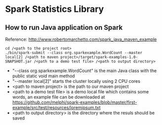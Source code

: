 # Spark Statistics Library

## How to run Java application on Spark
Reference: http://www.robertomarchetto.com/spark_java_maven_example
```
cd /<path to the project root>
./bin/spark-submit --class org.sparkexample.WordCount --master local[2] /<path to maven project>/target/spark-examples-1.0-SNAPSHOT.jar /<path to a demo test file> /<path to output directory>
```
* "--class org.sparkexample.WordCount" is the main Java class with the public static void main method
* "--master local[2]" starts the cluster locally using 2 CPU cores
* \<path to maven project\> is the path to our maven project
* \<path to a demo test file\> is a demo local file which contains some words, an example file can be downloaded at https://github.com/melphi/spark-examples/blob/master/first-example/src/test/resources/loremipsum.txt
* \<path to output directory\> is the directory where the resuls should be saved
